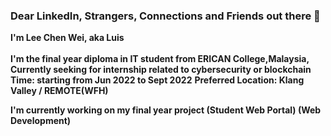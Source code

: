 ### Dear LinkedIn, Strangers, Connections and Friends out there 👋


**I'm Lee Chen Wei, aka Luis** <br><br>
**I'm the final year diploma in IT student from ERICAN College,Malaysia,** <br>
**Currently seeking for internship related to cybersecurity or blockchain <br>**
**Time: starting from Jun 2022 to Sept 2022**
**Preferred Location: Klang Valley / REMOTE(WFH)**

**I'm currently working on my final year project (Student Web Portal) (Web Development)**


<!--
**leechenwei/leechenwei** is a ✨ _special_ ✨ repository because its `README.md` (this file) appears on your GitHub profile.

Here are some ideas to get you started:

- 🔭 I’m currently working on ...
- 🌱 I’m currently learning ...
- 👯 I’m looking to collaborate on ...
- 🤔 I’m looking for help with ...
- 💬 Ask me about ...
- 📫 How to reach me: ...
- 😄 Pronouns: ...
- ⚡ Fun fact: ...
-->
